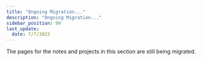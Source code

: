 ```yaml
---
title: "Ongoing Migration..."
description: "Ongoing Migration..."
sidebar_position: 99
last_update:
  date: 7/7/2022
---
```



<!--  to be dated 7/26/2022 -->

The pages for the notes and projects in this section are still being migrated.
